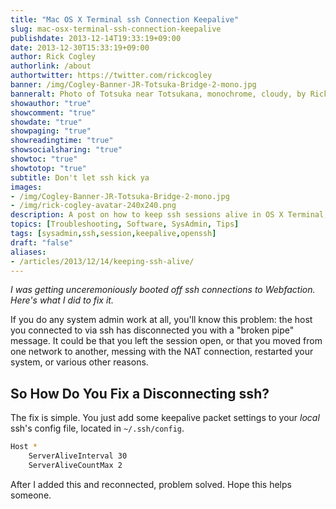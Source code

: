 ```yaml
---
title: "Mac OS X Terminal ssh Connection Keepalive"
slug: mac-osx-terminal-ssh-connection-keepalive
publishdate: 2013-12-14T19:33:19+09:00
date: 2013-12-30T15:33:19+09:00
author: Rick Cogley
authorlink: /about
authortwitter: https://twitter.com/rickcogley
banner: /img/Cogley-Banner-JR-Totsuka-Bridge-2-mono.jpg
banneralt: Photo of Totsuka near Totsukana, monochrome, cloudy, by Rick Cogley.
showauthor: "true"
showcomment: "true"
showdate: "true"
showpaging: "true"
showreadingtime: "true"
showsocialsharing: "true"
showtoc: "true"
showtotop: "true"
subtitle: Don't let ssh kick ya
images:
- /img/Cogley-Banner-JR-Totsuka-Bridge-2-mono.jpg
- /img/rick-cogley-avatar-240x240.png
description: A post on how to keep ssh sessions alive in OS X Terminal, by Rick Cogley.
topics: [Troubleshooting, Software, SysAdmin, Tips]
tags: [sysadmin,ssh,session,keepalive,openssh]
draft: "false"
aliases:
- /articles/2013/12/14/keeping-ssh-alive/
---
```


_I was getting unceremoniously booted off ssh connections to Webfaction. Here's what I did to fix it._

<!--more--> 

If you do any system admin work at all, you'll know this problem: the host you connected to via ssh has disconnected you with a "broken pipe" message. It could be that you left the session open, or that you moved from one network to another, messing with the NAT connection, restarted your system, or various other reasons. 

## So How Do You Fix a Disconnecting ssh?

The fix is simple. You just add some keepalive packet settings to your _local_ ssh's config file, located in ``~/.ssh/config``. 

~~~bash
Host *
    ServerAliveInterval 30
    ServerAliveCountMax 2
~~~

After I added this and reconnected, problem solved. Hope this helps someone. 


